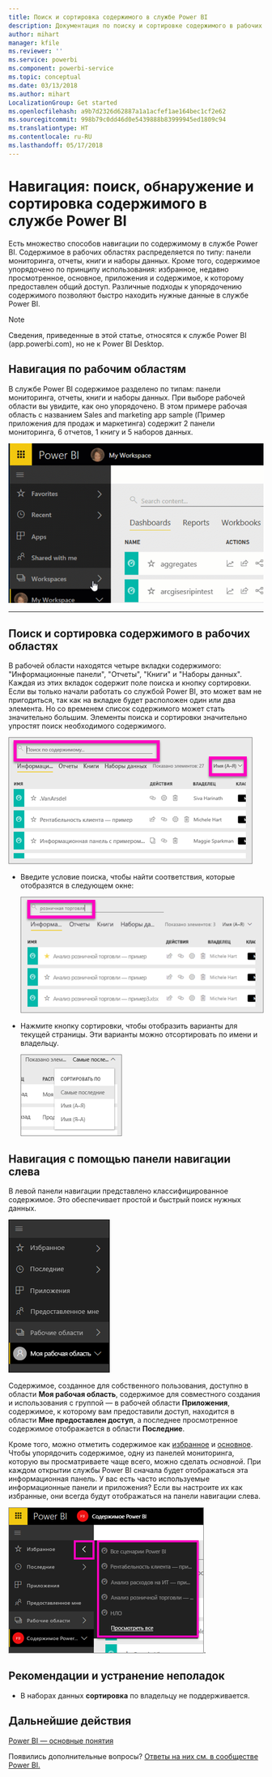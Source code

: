```yaml
---
title: Поиск и сортировка содержимого в службе Power BI
description: Документация по поиску и сортировке содержимого в рабочих областях Power BI.
author: mihart
manager: kfile
ms.reviewer: ''
ms.service: powerbi
ms.component: powerbi-service
ms.topic: conceptual
ms.date: 03/13/2018
ms.author: mihart
LocalizationGroup: Get started
ms.openlocfilehash: a9b7d2326d62887a1a1acfef1ae164bec1cf2e62
ms.sourcegitcommit: 998b79c0dd46d0e5439888b83999945ed1809c94
ms.translationtype: HT
ms.contentlocale: ru-RU
ms.lasthandoff: 05/17/2018
---
```

# <a name="navigation-searching-finding-and-sorting-content-in-power-bi-service"></a>Навигация: поиск, обнаружение и сортировка содержимого в службе Power BI
Есть множество способов навигации по содержимому в службе Power BI. Содержимое в рабочих областях распределяется по типу: панели мониторинга, отчеты, книги и наборы данных.  Кроме того, содержимое упорядочено по принципу использования: избранное, недавно просмотренное, основное, приложения и содержимое, к которому предоставлен общий доступ. Различные подходы к упорядочению содержимого позволяют быстро находить нужные данные в службе Power BI.  

>[!NOTE] 
>Сведения, приведенные в этой статье, относятся к службе Power BI (app.powerbi.com), но не к Power BI Desktop.

## <a name="navigation-within-workspaces"></a>Навигация по рабочим областям

В службе Power BI содержимое разделено по типам: панели мониторинга, отчеты, книги и наборы данных. При выборе рабочей области вы увидите, как оно упорядочено. В этом примере рабочая область с названием Sales and marketing app sample (Пример приложения для продаж и маркетинга) содержит 2 панели мониторинга, 6 отчетов, 1 книгу и 5 наборов данных.

![видео](media/service-navigation-search-filter-sort/workspaces.gif)

________________________________________

## <a name="searching-and-sorting-in-workspaces"></a>Поиск и сортировка содержимого в рабочих областях
В рабочей области находятся четыре вкладки содержимого: "Информационные панели", "Отчеты", "Книги" и "Наборы данных".  Каждая из этих вкладок содержит поле поиска и кнопку сортировки.  Если вы только начали работать со службой Power BI, это может вам не пригодиться, так как на вкладке будет расположен один или два элемента.  Но со временем список содержимого может стать значительно большим.  Элементы поиска и сортировки значительно упростят поиск необходимого содержимого.

![вкладка панелей мониторинга](media/service-navigation-search-filter-sort/power-bi-search-sort2.png)

* Введите условие поиска, чтобы найти соответствия, которые отобразятся в следующем окне:
  
   ![ввод условия поиска](media/service-navigation-search-filter-sort/power-bi-search2.png)
* Нажмите кнопку сортировки, чтобы отобразить варианты для текущей страницы. Эти варианты можно отсортировать по имени и владельцу.
  
   ![меню сортировки](media/service-navigation-search-filter-sort/power-bi-sort-alpha.png)

## <a name="navigation-using-the-left-navbar"></a>Навигация с помощью панели навигации слева
В левой панели навигации представлено классифицированное содержимое. Это обеспечивает простой и быстрый поиск нужных данных.  

![левая панель навигации](media/service-navigation-search-filter-sort/power-bi-newnav.png)



Содержимое, созданное для собственного пользования, доступно в области **Моя рабочая область**, содержимое для совместного создания и использования с группой — в рабочей области **Приложения**, содержимое, к которому вам предоставили доступ, находится в области **Мне предоставлен доступ**, а последнее просмотренное содержимое отображается в области **Последние**.

Кроме того, можно отметить содержимое как [избранное](service-dashboard-favorite.md) и [основное](service-dashboard-featured.md). Чтобы упорядочить содержимое, одну из панелей мониторинга, которую вы просматриваете чаще всего, можно сделать *основной*. При каждом открытии службы Power BI сначала будет отображаться эта информационная панель. У вас есть часто используемые информационные панели и приложения? Если вы настроите их как избранные, они всегда будут отображаться на панели навигации слева.

![Всплывающий элемент "Избранное"](media/service-navigation-search-filter-sort/power-bi-favorite-flyout.png).


## <a name="considerations-and-troubleshooting"></a>Рекомендации и устранение неполадок
* В наборах данных **сортировка** по владельцу не поддерживается.

## <a name="next-steps"></a>Дальнейшие действия
[Power BI — основные понятия](service-basic-concepts.md)

Появились дополнительные вопросы? [Ответы на них см. в сообществе Power BI.](http://community.powerbi.com/)